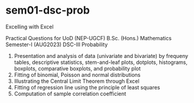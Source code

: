 # sem01-dsc-prob
Excelling with Excel

Practical Questions for UoD (NEP-UGCF) B.Sc. (Hons.) Mathematics Semester-I (AUG2023) DSC-III Probability

<ol>
  <li>
    Presentation and analysis of data (univariate and bivariate) by frequeny tables, descriptive statistics, stem-and-leaf plots, dotplots, histograms, boxplots, comparative boxplots, and probability plot
  </li>
  <li>
    Fitting of binomial, Poisson and normal distributions
  </li>
  <li>
    Illustrating the Central Limit Theorem through Excel
  </li>
  <li>
    Fitting of regression line using the principle of least squares
  </li>
  <li>
    Computation of sample correlation coefficient
  </li>
</ol>
